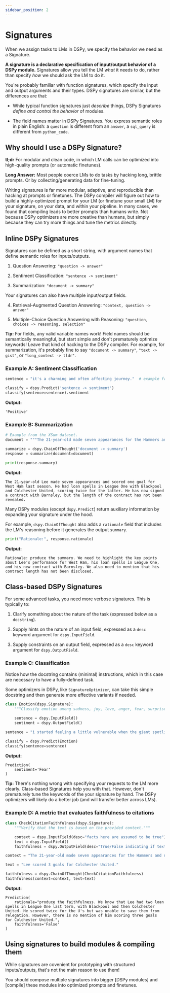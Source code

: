 ```yaml
---
sidebar_position: 2
---
```


# Signatures

When we assign tasks to LMs in DSPy, we specify the behavior we need as a Signature.

**A signature is a declarative specification of input/output behavior of a DSPy module.** Signatures allow you tell the LM _what_ it needs to do, rather than specify _how_ we should ask the LM to do it.


You're probably familiar with function signatures, which specify the input and output arguments and their types. DSPy signatures are similar, but the differences are that:

- While typical function signatures just _describe_ things, DSPy Signatures _define and control the behavior_ of modules.

- The field names matter in DSPy Signatures. You express semantic roles in plain English: a `question` is different from an `answer`, a `sql_query` is different from `python_code`.


## Why should I use a DSPy Signature?

**tl;dr** For modular and clean code, in which LM calls can be optimized into high-quality prompts (or automatic finetunes).

**Long Answer:** Most people coerce LMs to do tasks by hacking long, brittle prompts. Or by collecting/generating data for fine-tuning.

Writing signatures is far more modular, adaptive, and reproducible than hacking at prompts or finetunes. The DSPy compiler will figure out how to build a highly-optimized prompt for your LM (or finetune your small LM) for your signature, on your data, and within your pipeline. In many cases, we found that compiling leads to better prompts than humans write. Not because DSPy optimizers are more creative than humans, but simply because they can try more things and tune the metrics directly.


## **Inline** DSPy Signatures

Signatures can be defined as a short string, with argument names that define semantic roles for inputs/outputs.

1. Question Answering: `"question -> answer"`

2. Sentiment Classification: `"sentence -> sentiment"`

3. Summarization: `"document -> summary"`

Your signatures can also have multiple input/output fields.

4. Retrieval-Augmented Question Answering: `"context, question -> answer"`

5. Multiple-Choice Question Answering with Reasoning: `"question, choices -> reasoning, selection"`


**Tip:** For fields, any valid variable names work! Field names should be semantically meaningful, but start simple and don't prematurely optimize keywords! Leave that kind of hacking to the DSPy compiler. For example, for summarization, it's probably fine to say `"document -> summary"`, `"text -> gist"`, or `"long_context -> tldr"`.


### Example A: Sentiment Classification

```python
sentence = "it's a charming and often affecting journey."  # example from the SST-2 dataset.

classify = dspy.Predict('sentence -> sentiment')
classify(sentence=sentence).sentiment
```
**Output:**
```text
'Positive'
```


### Example B: Summarization

```python
# Example from the XSum dataset.
document = """The 21-year-old made seven appearances for the Hammers and netted his only goal for them in a Europa League qualification round match against Andorran side FC Lustrains last season. Lee had two loan spells in League One last term, with Blackpool and then Colchester United. He scored twice for the U's but was unable to save them from relegation. The length of Lee's contract with the promoted Tykes has not been revealed. Find all the latest football transfers on our dedicated page."""

summarize = dspy.ChainOfThought('document -> summary')
response = summarize(document=document)

print(response.summary)
```
**Output:**
```text
The 21-year-old Lee made seven appearances and scored one goal for West Ham last season. He had loan spells in League One with Blackpool and Colchester United, scoring twice for the latter. He has now signed a contract with Barnsley, but the length of the contract has not been revealed.
```


Many DSPy modules (except `dspy.Predict`) return auxiliary information by expanding your signature under the hood.

For example, `dspy.ChainOfThought` also adds a `rationale` field that includes the LM's reasoning before it generates the output `summary`.

```python
print("Rationale:", response.rationale)
```
**Output:**
```text
Rationale: produce the summary. We need to highlight the key points about Lee's performance for West Ham, his loan spells in League One, and his new contract with Barnsley. We also need to mention that his contract length has not been disclosed.
```

## **Class-based** DSPy Signatures

For some advanced tasks, you need more verbose signatures. This is typically to:

1. Clarify something about the nature of the task (expressed below as a `docstring`).

2. Supply hints on the nature of an input field, expressed as a `desc` keyword argument for `dspy.InputField`.

3. Supply constraints on an output field, expressed as a `desc` keyword argument for `dspy.OutputField`.


### Example C: Classification

Notice how the docstring contains (minimal) instructions, which in this case are necessary to have a fully-defined task.

Some optimizers in DSPy, like `SignatureOptimizer`, can take this simple docstring and then generate more effective variants if needed.

```python
class Emotion(dspy.Signature):
    """Classify emotion among sadness, joy, love, anger, fear, surprise."""
    
    sentence = dspy.InputField()
    sentiment = dspy.OutputField()

sentence = "i started feeling a little vulnerable when the giant spotlight started blinding me"  # from dair-ai/emotion

classify = dspy.Predict(Emotion)
classify(sentence=sentence)
```
**Output:**
```text
Prediction(
    sentiment='Fear'
)
```

**Tip:** There's nothing wrong with specifying your requests to the LM more clearly. Class-based Signatures help you with that. However, don't prematurely tune the keywords of the your signature by hand. The DSPy optimizers will likely do a better job (and will transfer better across LMs).


### Example D: A metric that evaluates faithfulness to citations

```python
class CheckCitationFaithfulness(dspy.Signature):
    """Verify that the text is based on the provided context."""

    context = dspy.InputField(desc="facts here are assumed to be true")
    text = dspy.InputField()
    faithfulness = dspy.OutputField(desc="True/False indicating if text is faithful to context")

context = "The 21-year-old made seven appearances for the Hammers and netted his only goal for them in a Europa League qualification round match against Andorran side FC Lustrains last season. Lee had two loan spells in League One last term, with Blackpool and then Colchester United. He scored twice for the U's but was unable to save them from relegation. The length of Lee's contract with the promoted Tykes has not been revealed. Find all the latest football transfers on our dedicated page."

text = "Lee scored 3 goals for Colchester United."

faithfulness = dspy.ChainOfThought(CheckCitationFaithfulness)
faithfulness(context=context, text=text)
```
**Output:**
```text
Prediction(
    rationale="produce the faithfulness. We know that Lee had two loan spells in League One last term, with Blackpool and then Colchester United. He scored twice for the U's but was unable to save them from relegation. However, there is no mention of him scoring three goals for Colchester United.",
    faithfulness='False'
)
```


## Using signatures to build modules & compiling them

While signatures are covenient for prototyping with structured inputs/outputs, that's not the main reason to use them!

You should compose multiple signatures into bigger [DSPy modules] and [compile] these modules into optimized prompts and finetunes.
